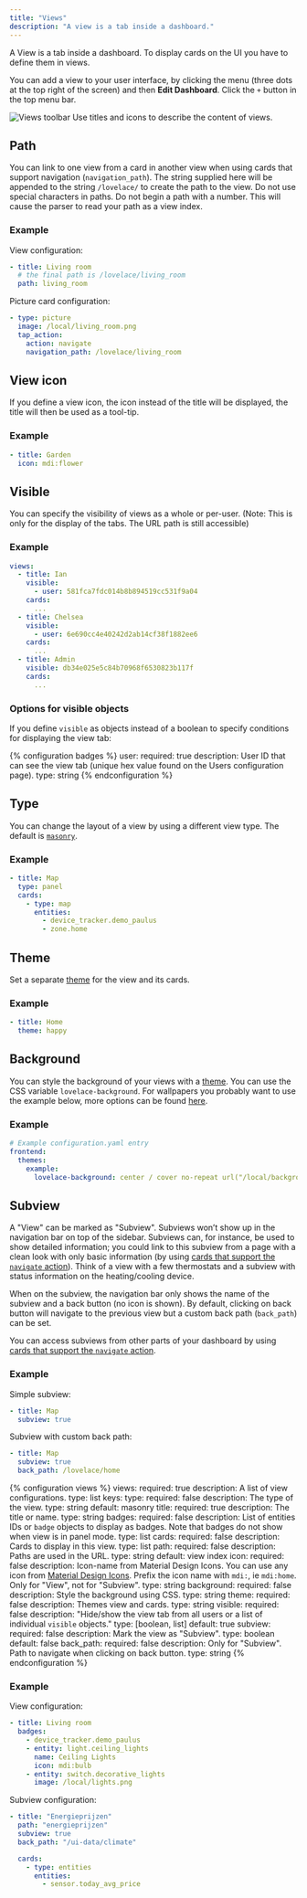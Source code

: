 ```yaml
---
title: "Views"
description: "A view is a tab inside a dashboard."
---
```


A View is a tab inside a dashboard.
To display cards on the UI you have to define them in views.

You can add a view to your user interface, by clicking the menu (three dots at the top right of the screen) and then **Edit Dashboard**. 
Click the `+` button in the top menu bar.

<p class="img">
  <img src="/images/dashboards/views.png" alt="Views toolbar">
  Use titles and icons to describe the content of views.
</p>

## Path

You can link to one view from a card in another view when using cards that support navigation (`navigation_path`). The string supplied here will be appended to the string `/lovelace/` to create the path to the view. Do not use special characters in paths. Do not begin a path with a number. This will cause the parser to read your path as a view index.

### Example

View configuration:

```yaml
- title: Living room
  # the final path is /lovelace/living_room
  path: living_room
```

Picture card configuration:

```yaml
- type: picture
  image: /local/living_room.png
  tap_action:
    action: navigate
    navigation_path: /lovelace/living_room
```

## View icon

If you define a view icon, the icon instead of the title will be displayed, the title will then be used as a tool-tip.

### Example

```yaml
- title: Garden
  icon: mdi:flower
```

## Visible

You can specify the visibility of views as a whole or per-user. (Note: This is only for the display of the tabs. The URL path is still accessible)

### Example

```yaml
views:
  - title: Ian
    visible:
      - user: 581fca7fdc014b8b894519cc531f9a04
    cards:
      ...
  - title: Chelsea
    visible:
      - user: 6e690cc4e40242d2ab14cf38f1882ee6
    cards:
      ...
  - title: Admin
    visible: db34e025e5c84b70968f6530823b117f
    cards:
      ...
```

### Options for visible objects

If you define `visible` as objects instead of a boolean to specify conditions for displaying the view tab:

{% configuration badges %}
user:
  required: true
  description: User ID that can see the view tab (unique hex value found on the Users configuration page).
  type: string
{% endconfiguration %}

## Type

You can change the layout of a view by using a different view type. The default is [`masonry`](/dashboards/masonry).

### Example

```yaml
- title: Map
  type: panel
  cards:
    - type: map
      entities:
        - device_tracker.demo_paulus
        - zone.home
```

## Theme

Set a separate [theme](/integrations/frontend/#themes) for the view and its cards.

### Example

```yaml
- title: Home
  theme: happy
```

## Background

You can style the background of your views with a [theme](/integrations/frontend/#themes). You can use the CSS variable `lovelace-background`. For wallpapers you probably want to use the example below, more options can be found [here](https://developer.mozilla.org/en-US/docs/Web/CSS/background).

### Example

```yaml
# Example configuration.yaml entry
frontend:
  themes:
    example:
      lovelace-background: center / cover no-repeat url("/local/background.png") fixed
```

## Subview

A "View" can be marked as "Subview". Subviews won’t show up in the navigation bar on top of the sidebar. Subviews can, for instance, be used to show detailed information; you could link to this subview from a page with a clean look with only basic information (by using [cards that support the `navigate` action](/dashboards/actions)). Think of a view with a few thermostats and a subview with status information on the heating/cooling device.

When on the subview, the navigation bar only shows the name of the subview and a back button (no icon is shown).
By default, clicking on back button will navigate to the previous view but a custom back path (`back_path`) can be set.

You can access subviews from other parts of your dashboard by using [cards that support the `navigate` action](/dashboards/actions).

### Example

Simple subview:

```yaml
- title: Map
  subview: true
```

Subview with custom back path:

```yaml
- title: Map
  subview: true
  back_path: /lovelace/home
```

{% configuration views %}
views:
  required: true
  description: A list of view configurations.
  type: list
  keys:
    type:
      required: false
      description: The type of the view.
      type: string
      default: masonry
    title:
      required: true
      description: The title or name.
      type: string
    badges:
      required: false
      description: List of entities IDs or `badge` objects to display as badges. Note that badges do not show when view is in panel mode.
      type: list
    cards:
      required: false
      description: Cards to display in this view.
      type: list
    path:
      required: false
      description: Paths are used in the URL.
      type: string
      default: view index
    icon:
      required: false
      description: Icon-name from Material Design Icons. You can use any icon from [Material Design Icons](https://pictogrammers.com/library/mdi/). Prefix the icon name with `mdi:`, ie `mdi:home`. Only for "View", not for "Subview".
      type: string
    background:
      required: false
      description: Style the background using CSS.
      type: string
    theme:
      required: false
      description: Themes view and cards.
      type: string
    visible:
      required: false
      description: "Hide/show the view tab from all users or a list of individual `visible` objects."
      type: [boolean, list]
      default: true
    subview:
      required: false
      description: Mark the view as "Subview".
      type: boolean
      default: false
    back_path:
      required: false
      description: Only for "Subview". Path to navigate when clicking on back button.
      type: string
{% endconfiguration %}

### Example

View configuration:

```yaml
- title: Living room
  badges:
    - device_tracker.demo_paulus
    - entity: light.ceiling_lights
      name: Ceiling Lights
      icon: mdi:bulb
    - entity: switch.decorative_lights
      image: /local/lights.png
```

Subview configuration:

```yaml
- title: "Energieprijzen"
  path: "energieprijzen"
  subview: true
  back_path: "/ui-data/climate"

  cards:
    - type: entities
      entities:
        - sensor.today_avg_price
```

